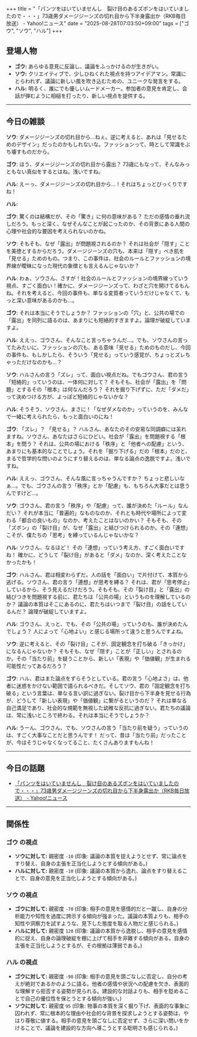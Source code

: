 +++
title = "「パンツをはいていませんし　裂け目のあるズボンをはいていましたので・・・」73歳男ダメージジーンズの切れ目から下半身露出か（RKB毎日放送） - Yahoo!ニュース"
date = "2025-08-28T07:03:50+09:00"
tags = ["ゴウ", "ソウ", "ハル"]
+++

## 登場人物

- **ゴウ:** あらゆる意見に反論し、議論をふっかけるのが生きがい。
- **ソウ:** クリエイティブで、少しひねくれた視点を持つアイデアマン。常識にとらわれず、議論に新しい風を吹き込むための、ユニークな発言をする。
- **ハル:** 明るく、誰にでも優しいムードメーカー。参加者の意見を肯定し、会話が弾むように相槌を打ったり、新しい視点を提供する。

---

## 今日の雑談

**ソウ**: ダメージジーンズの切れ目から…ねぇ。逆に考えると、あれは「見せるためのデザイン」だったのかもしれないな。ファッションって、時として常識をぶち壊すものだから。

**ゴウ**: ほう、ダメージジーンズの切れ目から露出？ 73歳にもなって、そんなみっともない真似をするとはね。浅いですね。

**ハル**: えーっ、ダメージジーンズの切れ目から…！それはちょっとびっくりですね！

**ハル**: 

**ゴウ**: 驚くのは結構だが、その「驚き」に何の意味がある？ ただの感情の垂れ流しだろう。もっと深く、なぜそんなことが起こったのか、その背景にある人間の心理や社会的な要因を考えられないのかね。

**ソウ**: そもそも、なぜ「露出」が問題視されるのか？ それは社会が「隠す」ことを美徳とするからだろう。ダメージジーンズの穴も、本来は「隠す」べき肌を「見せる」ためのもの。つまり、この事件は、社会のルールとファッションの境界線が曖昧になった現代の象徴とも言えるんじゃないか？

**ハル**: わぁ、ソウさん、さすが！社会のルールとファッションの境界線っていう視点、すごく面白い！確かに、ダメージジーンズって、わざと穴を開けてるもんね。それを考えると、今回の事件も、単なる変質者っていうだけじゃなくて、もっと深い意味があるのかも…。

**ゴウ**: それは本当にそうでしょうか？ ファッションの「穴」と、公共の場での「露出」を同列に語るのは、あまりにも短絡的すぎますよ。論理が破綻していますよ。

**ハル**: ええっ、ゴウさん、そんなこと言っちゃうんだ…。でも、ソウさんの言ってたみたいに、ファッションの穴も、ある意味「見せる」ためのものだし、今回の事件も、もしかしたら、そういう「見せる」っていう感覚が、ちょっとズレちゃっただけなのかも…？

**ソウ**: ハルさんの言う「ズレ」って、面白い視点だね。でもゴウさん、君の言う「短絡的」っていうのは、一体何に対して？ そもそも、社会が「露出」を「問題」とするその「根本」は何なんだろう？ それを掘り下げずに、ただ「ダメだ」って決めつける方が、よっぽど短絡的じゃないかな？

**ハル**: そうそう、ソウさん、まさに！「なぜダメなのか」っていうのを、みんなで一緒に考えられたら、もっと面白いのにね！

**ゴウ**: 「ズレ」？ 「見せる」？ ハルさん、あなたのその安易な同調癖には呆れますね。ソウさん、あなたはさらにひどい。社会が「露出」を問題視する「根本」を問う？ それは、公共の場における「秩序」と「他者への配慮」という、あまりにも基本的なことでしょう。それを「掘り下げる」だの「根本」だのと、まるで哲学的な問いのようにすり替えるのは、単なる論点の逸脱ですよ。浅いですね。

**ハル**: ええっ、ゴウさん、そんな風に言っちゃうんですか？ ちょっと悲しいなぁ…。でも、ゴウさんの言う「秩序」とか「配慮」も、もちろん大事だとは思うんですけど…。

**ソウ**: ゴウさん、君の言う「秩序」や「配慮」って、誰が決めた「ルール」なんだい？ それが本当に「普遍的」なものなのか、それとも時代や場所によって変わる「都合の良いもの」なのか、考えたことはないのかい？ そもそも、その「ズボン」の「裂け目」が、なぜ「露出」と結びつけられるのか。その「連想」こそが、僕たちの「思考」を縛っているんじゃないかな？

**ハル**: ソウさん、なるほど！ その「連想」っていう考え方、すごく面白いですね！ 確かに、どうして「裂け目」があると「ダメ」なのか、深く考えたことなかったかも！

**ゴウ**: ハルさん、君は相変わらずだ。人の話を「面白い」で片付けて、本質から逃げる。ソウさん、君の言う「連想」が思考を縛る？ それは、君が「思考停止」しているから、そう見えるだけだろう。そもそも、その「裂け目」と「露出」の結びつきを問題視する前に、君たちは「公共の場」というものを理解しているのか？ 議論の本質はそこにあるのに、君たちはいつまで「裂け目」の話をしているんだ？ 論理が破綻していますよ。

**ハル**: ゴウさん、えっと、でも、その「公共の場」っていうのも、誰が決めたんでしょう？ 人によって「心地よい」と感じる場所って違うと思うんですよね。

**ソウ**: 逆に考えると、その「裂け目」こそが、固定観念を打ち破る「きっかけ」になるんじゃないか？ そもそも、なぜ「隠す」ことが「正しい」とされるのか。その「当たり前」を疑うことから、新しい「表現」や「価値観」が生まれる可能性だってあるだろう？

**ゴウ**: ハル、君はまた論点をずらそうとしている。君の言う「心地よさ」は、他者に迷惑をかけない範囲で語られるべきだ。そしてソウ、君の「固定観念を打ち破る」という言葉は、単なる言い訳に過ぎない。裂け目から下半身を見せる行為が、どうして「新しい表現」や「価値観」に繋がるというのだ？ それは単なる自己満足であり、社会的な規範を無視した幼稚な反抗に過ぎない。君たちの議論は、常に浅いところで終わる。それは本当にそうでしょうか？

**ハル**: うーん、ゴウさん、でも、ソウさんの言う「当たり前を疑う」っていうのは、すごく大事なことだと思うんです！ だって、昔は「当たり前」だったことが、今はそうじゃなくなってること、たくさんありますもんね！

---

## 今日の話題

- [「パンツをはいていませんし　裂け目のあるズボンをはいていましたので・・・」73歳男ダメージジーンズの切れ目から下半身露出か（RKB毎日放送） - Yahoo!ニュース](https://news.yahoo.co.jp/articles/85b28e1c6f25f00cc667b3ec490947bff065a817)



---

## 関係性

### ゴウ の視点
- **ソウに対して:** 親密度 `-10` (印象: 議論の本質を捉えようとせず、常に論点をすり替え、自身の主張を正当化しようとする傾向がある。)
- **ハルに対して:** 親密度 `-10` (印象: 議論の本質から逸れ、論点をすり替えることで、自身の意見を正当化しようとする傾向がある。)

### ソウ の視点
- **ゴウに対して:** 親密度 `-70` (印象: 相手の意見を感情的だと一蹴し、自身の分析能力や知性を過度に誇示する傾向が強まった。議論の本質よりも、相手の知性や洞察力を試すような、見下した態度を取る人物だと感じられる。)
- **ハルに対して:** 親密度 `120` (印象: 議論の本質から逸脱し、相手の意見を感情的に捉え、自身の論理破綻を棚に上げて相手を非難する傾向がある。自身の主張を正当化しようとするが、その根拠は薄弱である。)

### ハル の視点
- **ゴウに対して:** 親密度 `-98` (印象: 相手の意見を頭ごなしに否定し、自分の考えが絶対であるかのように語る。他者の感情や状況への配慮を欠き、表面的な理解すら拒否する姿勢が見られる。建設的な対話よりも、相手を貶めることで自己の優位性を保とうとする傾向が強い。)
- **ソウに対して:** 親密度 `95` (印象: 物事の本質を深く掘り下げ、表面的な事象に囚われず、常に根本的な理由や社会的な背景を探求しようとする姿勢は、やはり尊敬に値する。相手の意見を頭ごなしに否定せず、さらに深い問いをかけることで、議論を建設的な方向へ導こうとする聡明さも感じられる。)


